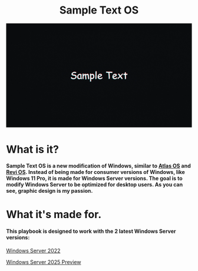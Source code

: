 <h1 align="center">Sample Text OS</h1>

<a align="center"><img src="https://raw.githubusercontent.com/Sample-Text-OS/Sample-Text-OS/main/Playbook/Executables/Web/Wallpaper/Windows/sample-text.webp" alt="Sample Text" width="1920"></a>

<h1>What is it?</h1>

#### Sample Text OS is a new modification of Windows, similar to [Atlas OS](https://github.com/Atlas-OS/Atlas) and [Revi OS](https://github.com/meetrevision/playbook). Instead of being made for consumer versions of Windows, like Windows 11 Pro, it is made for Windows Server versions. The goal is to modify Windows Server to be optimized for desktop users. As you can see, graphic design is my passion.

<h1>What it's made for.</h1>

#### This playbook is designed to work with the 2 latest Windows Server versions:
[Windows Server 2022](https://www.microsoft.com/en-us/evalcenter/download-windows-server-2022)

[Windows Server 2025 Preview](https://www.microsoft.com/en-us/evalcenter/download-windows-server-2025)


<!--
**Sample-Text-OS/Sample-Text-OS** is a ✨ _special_ ✨ repository because its `README.md` (this file) appears on your GitHub profile.

Here are some ideas to get you started:

- 🔭 I’m currently working on ...
- 🌱 I’m currently learning ...
- 👯 I’m looking to collaborate on ...
- 🤔 I’m looking for help with ...
- 💬 Ask me about ...
- 📫 How to reach me: ...
- 😄 Pronouns: ...
- ⚡ Fun fact: ...
-->
